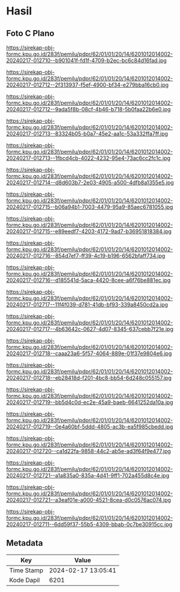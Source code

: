 # Hasil

## Foto C Plano

https://sirekap-obj-formc.kpu.go.id/283f/pemilu/pdpr/62/01/01/20/14/6201012014002-20240217-012710--b901041f-fd1f-4709-b2ec-bc6c84d16fad.jpg

https://sirekap-obj-formc.kpu.go.id/283f/pemilu/pdpr/62/01/01/20/14/6201012014002-20240217-012712--2f313937-f5ef-4900-bf34-e279bba16cb0.jpg

https://sirekap-obj-formc.kpu.go.id/283f/pemilu/pdpr/62/01/01/20/14/6201012014002-20240217-012712--9ada5f8b-08cf-4b46-b718-5b0faa22b6e0.jpg

https://sirekap-obj-formc.kpu.go.id/283f/pemilu/pdpr/62/01/01/20/14/6201012014002-20240217-012713--83324b05-b0a7-45e2-aa1c-53a332ffa7ff.jpg

https://sirekap-obj-formc.kpu.go.id/283f/pemilu/pdpr/62/01/01/20/14/6201012014002-20240217-012713--1fbcd4cb-4022-4232-95e4-73ac6cc2fc1c.jpg

https://sirekap-obj-formc.kpu.go.id/283f/pemilu/pdpr/62/01/01/20/14/6201012014002-20240217-012714--d8d603b7-2e03-4905-a500-4dfb8a1355e5.jpg

https://sirekap-obj-formc.kpu.go.id/283f/pemilu/pdpr/62/01/01/20/14/6201012014002-20240217-012715--b06a94b1-7003-4479-95a9-85aec6781055.jpg

https://sirekap-obj-formc.kpu.go.id/283f/pemilu/pdpr/62/01/01/20/14/6201012014002-20240217-012715--e89eedf7-4203-4172-9ad7-b36951818384.jpg

https://sirekap-obj-formc.kpu.go.id/283f/pemilu/pdpr/62/01/01/20/14/6201012014002-20240217-012716--854d7ef7-ff39-4c19-b196-6562bfaff734.jpg

https://sirekap-obj-formc.kpu.go.id/283f/pemilu/pdpr/62/01/01/20/14/6201012014002-20240217-012716--d185541d-5aca-4420-8cee-a6f76be881ec.jpg

https://sirekap-obj-formc.kpu.go.id/283f/pemilu/pdpr/62/01/01/20/14/6201012014002-20240217-012717--11f4f039-d781-41db-bf93-339a8450cd2a.jpg

https://sirekap-obj-formc.kpu.go.id/283f/pemilu/pdpr/62/01/01/20/14/6201012014002-20240217-012717--4b63642c-0627-4d07-8345-637cebb7f21e.jpg

https://sirekap-obj-formc.kpu.go.id/283f/pemilu/pdpr/62/01/01/20/14/6201012014002-20240217-012718--caaa23a6-5f57-4064-889e-01f37e9804e6.jpg

https://sirekap-obj-formc.kpu.go.id/283f/pemilu/pdpr/62/01/01/20/14/6201012014002-20240217-012718--eb28418d-f201-4bc8-bb54-6d248c055157.jpg

https://sirekap-obj-formc.kpu.go.id/283f/pemilu/pdpr/62/01/01/20/14/6201012014002-20240217-012719--bb5d4c0d-ec2e-45a9-baeb-6641252da10a.jpg

https://sirekap-obj-formc.kpu.go.id/283f/pemilu/pdpr/62/01/01/20/14/6201012014002-20240217-012719--0e4a60bf-5ddd-4805-ac3b-ea5f985cbedd.jpg

https://sirekap-obj-formc.kpu.go.id/283f/pemilu/pdpr/62/01/01/20/14/6201012014002-20240217-012720--ca1d22fa-9858-44c2-ab5e-ad3f64f9e477.jpg

https://sirekap-obj-formc.kpu.go.id/283f/pemilu/pdpr/62/01/01/20/14/6201012014002-20240217-012721--a1a835a0-835a-4d41-9ff1-702a455d8c4e.jpg

https://sirekap-obj-formc.kpu.go.id/283f/pemilu/pdpr/62/01/01/20/14/6201012014002-20240217-012721--a3eaf01e-a000-4521-8cea-d0c0576ac074.jpg

https://sirekap-obj-formc.kpu.go.id/283f/pemilu/pdpr/62/01/01/20/14/6201012014002-20240217-012711--6dd59f37-55b5-4309-bbab-0c7be30915cc.jpg


## Metadata

| Key        | Value               |
| ---------- | ------------------- |
| Time Stamp | 2024-02-17 13:05:41 |
| Kode Dapil | 6201                |




